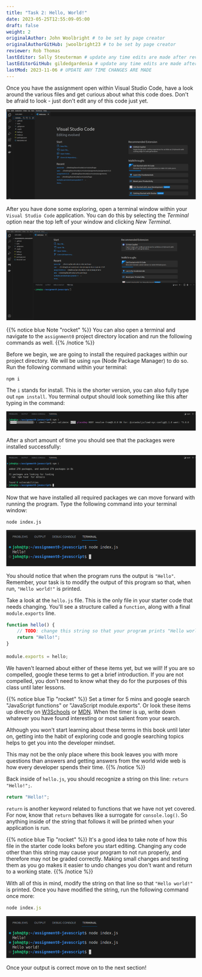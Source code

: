 ```yaml
---
title: "Task 2: Hello, World!"
date: 2023-05-25T12:55:09-05:00
draft: false
weight: 2
originalAuthor: John Woolbright # to be set by page creator
originalAuthorGitHub: jwoolbright23 # to be set by page creator
reviewer: Rob Thomas
lastEditor: Sally Steuterman # update any time edits are made after review
lastEditorGitHub: gildedgardenia # update any time edits are made after review
lastMod: 2023-11-06 # UPDATE ANY TIME CHANGES ARE MADE
---
```


Once you have the assignment open within Visual Studio Code, have a look around the various files and get curious about what this code does.
Don't be afraid to look - just don't edit any of this code just yet.

![Screenshot of Assignment 0: Hello World open within Visual Studio Code](pictures/visual-studio-code-window.png?classes=border)

After you have done some exploring, open a terminal window within your `Visual Studio Code` application. You can do this by selecting the *Terminal* option near the top left of your window and clicking *New Terminal*.

![Open Terminal window within Visual Studio Code](pictures/open-terminal-visual-studio-code.png?classes=border)

{{% notice blue Note "rocket" %}}
You can also open a terminal and navigate to the `assignment0` project directory location and run the following commands as well.
{{% /notice %}}

Before we begin, we are going to install the required packages within our project directory. We will be using `npm` (Node Package Manager) to do so. Run the following command within your terminal:

```console
npm i
```

The `i` stands for install. This is the shorter version, you can also fully type out `npm install`. You terminal output should look something like this after typing in the command:

![Installing node packages with npm -i, loading image](pictures/npm-i-loading.png?classes=border)

After a short amount of time you should see that the packages were installed successfully:

![Image of all node packages successfully installed within the terminal window](pictures/npm-i-success.png?classes=border)

Now that we have installed all required packages we can move forward with running the program. Type the following command into your terminal window:

```console
node index.js
```

![Output of command "node index.js" within terminal](pictures/node-command.png?classes=border)

You should notice that when the program runs the output is `"Hello"`. Remember, your task is to modify the output of this program so that, when run, `"Hello world!"` is printed.

Take a look at the `hello.js` file. This is the only file in your starter code that needs changing. You'll see a structure called a `function`, along with a final `module.exports` line.

```JavaScript
function hello() {
	// TODO: change this string so that your program prints "Hello world!" 
	return "Hello!";
}
 
module.exports = hello;
```

We haven't learned about either of these items yet, but we will! If you are so compelled, google these terms to get a brief introduction. If you are not compelled, you don't need to know what they do for the purposes of this class until later lessons.

{{% notice blue Tip "rocket" %}}
Set a timer for 5 mins and google search "JavaScript functions" or "JavaScript module.exports". Or look these items up directly on [W3Schools](https://www.w3schools.com/) or [MDN](https://developer.mozilla.org/en-US/). When the timer is up, write down whatever you have found interesting or most salient from your search.

Although you won't start learning about these terms in this book until later on, getting into the habit of exploring code and google searching topics helps to get you into the developer mindset.

This may not be the only place where this book leaves you with more questions than answers and getting answers from the world wide web is how every developer spends their time.
{{% /notice %}}

Back inside of `hello.js`, you should recognize a string on this line: `return "Hello!";`.

```JavaScript
return "Hello!";
```

`return` is another keyword related to functions that we have not yet covered. For now, know that `return` behaves like a surrogate for `console.log()`. So anything inside of the string that follows it will be printed when your application is run.

{{% notice blue Tip "rocket" %}}
It's a good idea to take note of how this file in the starter code looks before you start editing. Changing any code other than this string may cause your program to not run properly, and therefore may not be graded correctly. Making small changes and testing them as you go makes it easier to undo changes you don't want and return to a working state.
{{% /notice %}}

With all of this in mind, modify the string on that line so that `"Hello world!"` is printed. Once you have modified the string, run the following command once more:

```JavaScript
node index.js
```

![Node command after changing the hello string inside of hello.js](pictures/node-index-solution.png?classes=border)

Once your output is correct move on to the next section!
